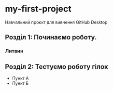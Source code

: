# my-first-project
Навчальний проєкт для вивчення GitHub Desktop

## Розділ 1: Починаємо роботу.

### Литвин

## Розділ 2: Тестуємо роботу гілок 
*   Пункт А
*   Пункт Б

